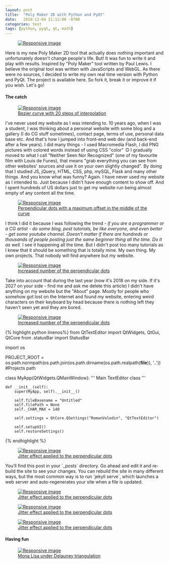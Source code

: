 ```yaml
---
layout: post
title:  "Poly Maker 2D with Python and PyQt"
date:   2018-12-04 21:12:00 -0700
categories: test
tags: [python, pyqt, qt, math]
---
```


<!-- Post Banner -->
<figure class="figure  pb-5">
  <a href="{{page.url | absolute_url}}">
  <img src="{{ '/assets/img/blog/polyMaker/banner.jpg' | absolute_url }}" class="img-fluid w-100 pb-1" alt="Responsive image">
  </a>
</figure>
 <!--more-->

<p>
  Here is my new Poly Maker 2D tool that actually does nothing important and unfortunately doesn't change people's life. But! It was fun to write it and play with results. Inspired by "Poly Maker" tool written by Paul Lewis. I believe the original tool was written with JavaScripts and WebGL. As there were no sources, I decided to write my own real time version with Python and PyQt. The project is available here. So fork it, break it or improve it if you wish. Let's go!
</p>

<h4 class="mt-5 mb-4">The catch</h4>

<figure class="figure  pb-5">
  <a href="{{page.url | absolute_url}}">
  <img src="{{ '/assets/img/blog/polyMaker/01.jpg' | absolute_url }}" class="img-fluid w-100 pb-1" alt="Responsive image">
  <figcaption class="figure-caption text-center">Bezier curve with 20 steps of interpolation</figcaption>
  </a>
</figure>

<p>
I've never used my website as I was intending to. 10 years ago, when I was a student, I was thinking about a personal website with some blog and a gallery (I do CG stuff sometimes), contact page, terms of use, personal data base etc. And that's how I jumped into front-end web dev (and back-end after a few years). I did many things - I used Macromedia Flash, I did PNG pictures with colored words instead of using CSS "color" :D I gradually moved to what I call "Neither Seen Nor Recognized" (one of my favourite film with  Louis de Funes), that means "grab everything you can see from other websites' sources and use it on your own slightly changed". By doing that I studied JS, jQuery, HTML, CSS, php, mySQL, Flask and many other things. And you know what was funny? Again. I have never used my website as I intended to. Just because I didn't have enough content to show off. And I spent hundreds of US dollars just to get my website run being almost empty of any content all the time. 
</p>

<figure class="figure  pb-5">
  <a href="{{page.url | absolute_url}}">
  <img src="{{ '/assets/img/blog/polyMaker/02.jpg' | absolute_url }}" class="img-fluid w-100 pb-1" alt="Responsive image">
  <figcaption class="figure-caption text-center">Perpendicular dots with a maximum offset in the middle of the curve</figcaption>
  </a>
</figure>

<p>
I think I did it because I was following the trend - <em>if you are a programmer or a CG artist - do some blog, post tutorials, be like everyone, and even better - get some youtube channel. Doesn't matter if there are hundreds or thousands of people posting just the same beginner thing all the time. Do it as well.</em> I see it happening all the time. But I didn't post too many tutorials as I knew that it should be something that is totally mine. My own thing. My own projects. That nobody will find anywhere but my website.
</p>

<figure class="figure  pb-5">
  <a href="{{page.url | absolute_url}}">
  <img src="{{ '/assets/img/blog/polyMaker/03.jpg' | absolute_url }}" class="img-fluid w-100 pb-1" alt="Responsive image">
  <figcaption class="figure-caption text-center">Increased number of the perpendicular dots</figcaption>
  </a>
</figure>

<p>Take into account that during the last year (now it's 2018 on my side. If it's 2027 on your side - find me and ask me delete this article) I didn't have anything on my website but the "About" page. Mostly for people who somehow got lost on the Internet and found my website, entering weird characters on their keyboard by head because there is nothing left they haven't seen yet and they are bored.</p>



<figure class="figure  pb-5">
  <a href="{{page.url | absolute_url}}">
  <img src="{{ '/assets/img/blog/polyMaker/04.jpg' | absolute_url }}" class="img-fluid w-100 pb-1" alt="Responsive image">
  <figcaption class="figure-caption text-center">Increased number of the perpendicular dots</figcaption>
  </a>
</figure>
    


{% highlight python  linenos%}
from QtTextEditor import QtWidgets, QtGui, QtCore
from .statusBar import StatusBar


import os

PROJECT_ROOT = os.path.normpath(os.path.join(os.path.dirname(os.path.realpath(__file__)), '..')) #Projects path

class MyApp(QtWidgets.QMainWindow):
    '''
    Main TextEditor class
    '''

    def __init__(self):
        super(MyApp, self).__init__()

        self.fileBasename = "Untitled"
        self.filePath = None
        self._CHAR_MAX = 140
      
        self.settings = QtCore.QSettings("RomanVolodin", "QtTextEditor")

        self.setupUI()
        self.restoreSettings()
{% endhighlight %}

<figure class="figure  pb-5">
  <a href="{{page.url | absolute_url}}">
  <img src="{{ '/assets/img/blog/polyMaker/05.jpg' | absolute_url }}" class="img-fluid w-100 pb-1" alt="Responsive image">
  <figcaption class="figure-caption text-center">Jitter effect applied to the perpendicular dots</figcaption>
  </a>
</figure>


  <p class="lead">
  You’ll find this post in your `_posts` directory. Go ahead and edit it and re-build the site to see your changes. You can rebuild the site in many different ways, but the most common way is to run `jekyll serve`, which launches a web server and auto-regenerates your site when a file is updated.
  </p>

<figure class="figure  pb-5">
  <a href="{{page.url | absolute_url}}">
  <img src="{{ '/assets/img/blog/polyMaker/06.jpg' | absolute_url }}" class="img-fluid w-100 pb-1" alt="Responsive image">
  <figcaption class="figure-caption text-center">Jitter effect applied to the perpendicular dots</figcaption>
  </a>
</figure>

<figure class="figure  pb-5">
  <a href="{{page.url | absolute_url}}">
  <img src="{{ '/assets/img/blog/polyMaker/07.jpg' | absolute_url }}" class="img-fluid w-100 pb-1" alt="Responsive image">
  <figcaption class="figure-caption text-center">Jitter effect applied to the perpendicular dots</figcaption>
  </a>
</figure>

<figure class="figure  pb-5">
  <a href="{{page.url | absolute_url}}">
  <img src="{{ '/assets/img/blog/polyMaker/08.jpg' | absolute_url }}" class="img-fluid w-100 pb-1" alt="Responsive image">
  <figcaption class="figure-caption text-center">Jitter effect applied to the perpendicular dots</figcaption>
  </a>
</figure>

  <h4>Having fun</h4>

  <figure class="figure  py-5">
  <a href="{{page.url | absolute_url}}">
  <img src="{{ '/assets/img/blog/polyMaker/09.jpg' | absolute_url }}" class="img-fluid w-100 pb-1" alt="Responsive image">
  <figcaption class="figure-caption text-center">Mona Lisa under Delauney triangulation</figcaption>
  </a>
</figure>



